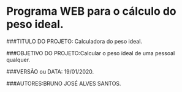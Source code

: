 # <h>Programa WEB para o cálculo do peso ideal.</h>

###TITULO DO PROJETO: Calculadora do peso ideal.

###OBJETIVO DO PROJETO:Calcular o peso ideal de uma pessoal qualquer.

###VERSÃO ou DATA: 19/01/2020.

###AUTORES:BRUNO JOSÉ ALVES SANTOS.


